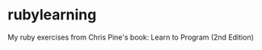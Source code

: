 rubylearning
============

My ruby exercises from Chris Pine's book: Learn to Program (2nd Edition)

